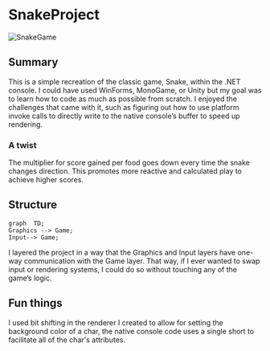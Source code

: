 # SnakeProject

![SnakeGame](https://user-images.githubusercontent.com/84935671/173975325-d0676d02-d92e-4314-be1b-dcfb1da0997a.gif)

## Summary
This is a simple recreation of the classic game, Snake, within the .NET console. I could have used WinForms, MonoGame, or Unity but my goal was to learn how to code as much as possible from scratch. I enjoyed the challenges that came with it, such as figuring out how to use platform invoke calls to directly write to the native console’s buffer to speed up rendering.

### A twist
The multiplier for score gained per food goes down every time the snake changes direction. This promotes more reactive and calculated play to achieve higher scores.

## Structure
```mermaid
graph  TD;  
Graphics --> Game;  
Input--> Game;  
```
I layered the project in a way that the Graphics and Input layers have one-way communication with the Game layer. That way, if I ever wanted to swap input or rendering systems, I could do so without touching any of the game’s logic.

## Fun things
I used bit shifting in the renderer I created to allow for setting the background color of a char, the native console code uses a single short to facilitate all of the char's attributes.
